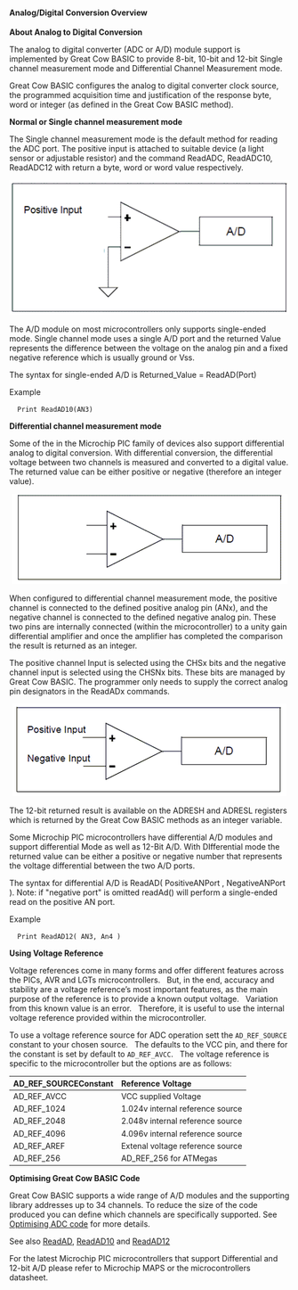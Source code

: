 <div class="section">

<div class="titlepage">

<div>

<div>

#### <span id="analog_digital_conversion_overview"></span>Analog/Digital Conversion Overview

</div>

</div>

</div>

<span class="strong">**About Analog to Digital Conversion**</span>

The analog to digital converter (ADC or A/D) module support is
implemented by Great Cow BASIC to provide 8-bit, 10-bit and 12-bit
Single channel measurement mode and Differential Channel Measurement
mode.

Great Cow BASIC configures the analog to digital converter clock source,
the programmed acquisition time and justification of the response byte,
word or integer (as defined in the Great Cow BASIC method).

<span class="strong">**Normal or Single channel measurement
mode**</span>

The Single channel measurement mode is the default method for reading
the ADC port. The positive input is attached to suitable device (a light
sensor or adjustable resistor) and the command ReadADC, ReadADC10,
ReadADC12 with return a byte, word or word value respectively.

<div class="informalfigure">

<div class="mediaobject" align="center">

![graphic](./images/adcoverviewb1.PNG)

</div>

</div>

The A/D module on most microcontrollers only supports single-ended mode.
Single channel mode uses a single A/D port and the returned Value
represents the difference between the voltage on the analog pin and a
fixed negative reference which is usually ground or Vss.

The syntax for single-ended A/D is Returned\_Value = ReadAD(Port)

Example

``` screen
  Print ReadAD10(AN3)
```

<span class="strong">**Differential channel measurement mode**</span>

Some of the in the Microchip PIC family of devices also support
differential analog to digital conversion. With differential conversion,
the differential voltage between two channels is measured and converted
to a digital value. The returned value can be either positive or
negative (therefore an integer value).

<div class="informalfigure">

<div class="mediaobject" align="center">

![graphic](./images/adcoverviewb2.PNG)

</div>

</div>

When configured to differential channel measurement mode, the positive
channel is connected to the defined positive analog pin (ANx), and the
negative channel is connected to the defined negative analog pin. These
two pins are internally connected (within the microcontroller) to a
unity gain differential amplifier and once the amplifier has completed
the comparison the result is returned as an integer.

The positive channel Input is selected using the CHSx bits and the
negative channel input is selected using the CHSNx bits. These bits are
managed by Great Cow BASIC. The programmer only needs to supply the
correct analog pin designators in the ReadADx commands.

<div class="informalfigure">

<div class="mediaobject" align="center">

![graphic](./images/adcoverviewb3.PNG)

</div>

</div>

The 12-bit returned result is available on the ADRESH and ADRESL
registers which is returned by the Great Cow BASIC methods as an integer
variable.

Some Microchip PIC microcontrollers have differential A/D modules and
support differential Mode as well as 12-Bit A/D. With DIfferential mode
the returned value can be either a positive or negative number that
represents the voltage differential between the two A/D ports.

The syntax for differential A/D is ReadAD( PositiveANPort ,
NegativeANPort ). Note: if "negative port" is omitted readAd() will
perform a single-ended read on the positive AN port.

Example

``` screen
  Print ReadAD12( AN3, An4 )
```

<span class="strong">**Using Voltage Reference**</span>

Voltage references come in many forms and offer different features
across the PICs, AVR and LGTs microcontrollers.   But, in the end,
accuracy and stability are a voltage reference’s most important
features, as the main purpose of the reference is to provide a known
output voltage.   Variation from this known value is an error.  
Therefore, it is useful to use the internal voltage reference provided
within the microcontroller.

To use a voltage reference source for ADC operation sett the
`AD_REF_SOURCE` constant to your chosen source.   The defaults to the
VCC pin, and there for the constant is set by default to
`AD_REF_AVCC`.   The voltage reference is specific to the
microcontroller but the options are as follows:

<div class="informaltable">

| <span class="strong">**AD\_REF\_SOURCEConstant**</span> | <span class="strong">**Reference Voltage**</span> |
|:--------------------------------------------------------|:--------------------------------------------------|
| AD\_REF\_AVCC                                           | VCC supplied Voltage                              |
| AD\_REF\_1024                                           | 1.024v internal reference source                  |
| AD\_REF\_2048                                           | 2.048v internal reference source                  |
| AD\_REF\_4096                                           | 4.096v internal reference source                  |
| AD\_REF\_AREF                                           | Extenal voltage reference source                  |
| AD\_REF\_256                                            | AD\_REF\_256 for ATMegas                          |

</div>

<span class="strong">**Optimising Great Cow BASIC Code**</span>

Great Cow BASIC supports a wide range of A/D modules and the supporting
library addresses up to 34 channels. To reduce the size of the code
produced you can define which channels are specifically supported. See
<a href="analog_digital_conversion_code_optimisation" class="link" title="Analog/Digital Conversion Code Optimisation">Optimising ADC code</a>
for more details.

See also <a href="readad" class="link" title="ReadAD">ReadAD</a>,
<a href="readad10" class="link" title="ReadAD10">ReadAD10</a> and
<a href="readad12" class="link" title="ReadAD12">ReadAD12</a>

For the latest Microchip PIC microcontrollers that support Differential
and 12-bit A/D please refer to Microchip MAPS or the microcontrollers
datasheet.

</div>
